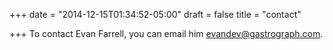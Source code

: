 +++
date = "2014-12-15T01:34:52-05:00"
draft = false
title = "contact"

+++
To contact Evan Farrell, you can email him [evandev@gastrograph.com][email].

[email]: "mailto:evandev@gastrograph.com"
